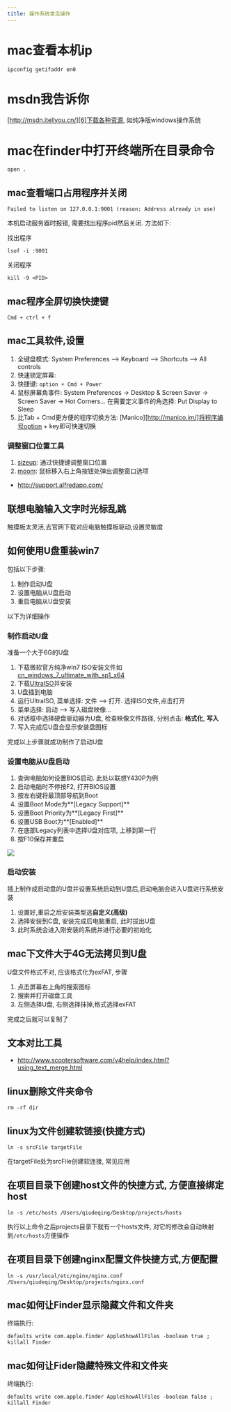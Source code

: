 ```yaml
---
title: 操作系统常见操作
---
```


# mac查看本机ip

```
ipconfig getifaddr en0
```

# msdn我告诉你

[http://msdn.itellyou.cn/][6]下载各种资源, 如纯净版windows操作系统

[6]: http://msdn.itellyou.cn/

# mac在finder中打开终端所在目录命令

```
open .
```

[1]: ed2k://|file|cn_windows_7_ultimate_with_sp1_x64_dvd_u_677408.iso|3420557312|B58548681854236C7939003B583A8078|/
[2]: http://ftp-idc.pconline.com.cn/6340a847d4c3bd4591696b047a7411f0/5100000046556988845/uiso9_cn/pub/download/201010/maldner.exe
[3]: https://cloud.githubusercontent.com/assets/5894015/9020973/5d737118-385e-11e5-8da3-66f1db17cdf0.jpg
[4]: http://www.irradiatedsoftware.com/sizeup/
[5]: http://manytricks.com/moom/

## mac查看端口占用程序并关闭

```
Failed to listen on 127.0.0.1:9001 (reason: Address already in use)
```

本机启动服务器时报错, 需要找出程序pid然后关闭. 方法如下:

找出程序

```
lsof -i :9001
```

关闭程序

```
kill -9 <PID>
```

## mac程序全屏切换快捷键

`Cmd + ctrl + f`

## mac工具软件,设置

1. 全键盘模式: System Preferences --> Keyboard --> Shortcuts --> All controls
2. 快速锁定屏幕:
  1. 快捷键: `option + Cmd + Power`
  2. 鼠标屏幕角事件: System Preferences -> Desktop & Screen Saver -> Screen Saver -> Hot Corners... 在需要定义事件的角选择: Put Display to Sleep
3. 比Tab + Cmd更方便的程序切换方法: [Manico][http://manico.im/]将程序编号option + key即可快速切换

### 调整窗口位置工具

1. [sizeup][4]: 通过快捷键调整窗口位置
2. [moom][5]: 鼠标移入右上角按钮处弹出调整窗口选项


- http://support.alfredapp.com/

## 联想电脑输入文字时光标乱跳

触摸板太灵活,去官网下载对应电脑触摸板驱动,设置灵敏度

## 如何使用U盘重装win7

包括以下步骤:

1. 制作启动U盘
2. 设置电脑从U盘启动
3. 重启电脑从U盘安装

以下为详细操作

### 制作启动U盘

准备一个大于6G的U盘

1. 下载微软官方纯净win7 ISO安装文件如[cn_windows_7_ultimate_with_sp1_x64][1]
2. 下载[UltraISO][2]并安装
3. U盘插到电脑
4. 运行UltraISO, 菜单选择: 文件 --> 打开. 选择ISO文件,点击打开
5. 菜单选择: 启动 --> 写入磁盘映像...
6. 对话框中选择硬盘驱动器为U盘, 检查映像文件路径, 分别点击: **格式化**, **写入**
7. 写入完成后U盘会显示安装盘图标

完成以上步骤就成功制作了启动U盘

### 设置电脑从U盘启动

1. 查询电脑如何设置BIOS启动. 此处以联想Y430P为例
2. 启动电脑时不停按F2, 打开BIOS设置
3. 按左右键将最顶部导航到Boot
4. 设置Boot Mode为**[Legacy Support]**
5. 设置Boot Priority为**[Legacy First]**
6. 设置USB Boot为**[Enabled]**
7. 在底部Legacy列表中选择U盘对应项, 上移到第一行
8. 按F10保存并重启

![][3]

### 启动安装

插上制作成启动盘的U盘并设置系统启动到U盘后,启动电脑会进入U盘进行系统安装

1. 设置好,重启之后安装类型选**自定义(高级)**
2. 选择安装到C盘, 安装完成后电脑重启, 此时拔出U盘
3. 此时系统会进入刚安装的系统并进行必要的初始化


## mac下文件大于4G无法拷贝到U盘

U盘文件格式不对, 应该格式化为exFAT, 步骤

1. 点击屏幕右上角的搜索图标
2. 搜索并打开磁盘工具
3. 左侧选择U盘, 右侧选择抹掉,格式选择exFAT

完成之后就可以复制了


## 文本对比工具

- http://www.scootersoftware.com/v4help/index.html?using_text_merge.html

## linux删除文件夹命令

```
rm -rf dir
```

## linux为文件创建软链接(快捷方式)

```
ln -s srcFile targetFile
```

在targetFile处为srcFile创建软连接, 常见应用

## 在项目目录下创建host文件的快捷方式, 方便直接绑定host

```
ln -s /etc/hosts /Users/qiudeqing/Desktop/projects/hosts
```

执行以上命令之后projects目录下就有一个hosts文件, 对它的修改会自动映射到`/etc/hosts`方便操作

## 在项目目录下创建nginx配置文件快捷方式,方便配置

```
ln -s /usr/local/etc/nginx/nginx.conf  /Users/qiudeqing/Desktop/projects/nginx.conf
```

## mac如何让Finder显示隐藏文件和文件夹

终端执行:
```
defaults write com.apple.finder AppleShowAllFiles -boolean true ; killall Finder
```

## mac如何让Fider隐藏特殊文件和文件夹

终端执行:
```
defaults write com.apple.finder AppleShowAllFiles -boolean false ; killall Finder
```
